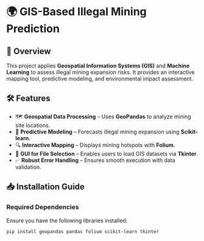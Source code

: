 # 🌍 GIS-Based Illegal Mining Prediction

## 📌 Overview
This project applies **Geospatial Information Systems (GIS)** and **Machine Learning** to assess illegal mining expansion risks. It provides an interactive mapping tool, predictive modeling, and environmental impact assessment.

## 🛠 Features
- 🗺 **Geospatial Data Processing** – Uses **GeoPandas** to analyze mining site locations.
- 🎯 **Predictive Modeling** – Forecasts illegal mining expansion using **Scikit-learn**.
- 🔍 **Interactive Mapping** – Displays mining hotspots with **Folium**.
- 📂 **GUI for File Selection** – Enables users to load GIS datasets via **Tkinter**.
- ✅ **Robust Error Handling** – Ensures smooth execution with data validation.

## 📥 Installation Guide
### **Required Dependencies**
Ensure you have the following libraries installed:
```bash
pip install geopandas pandas folium scikit-learn tkinter
